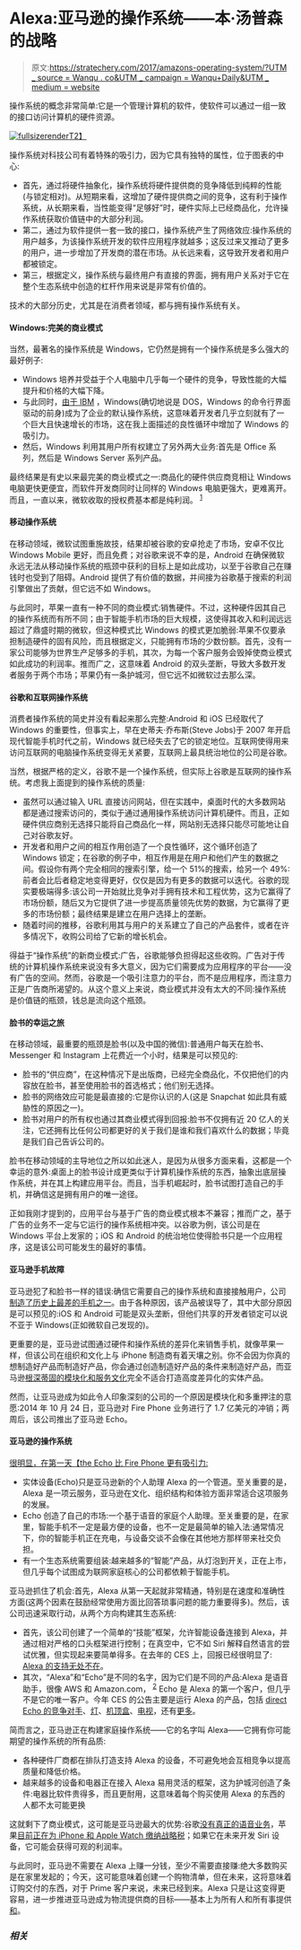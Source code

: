 # Alexa:亚马逊的操作系统——本·汤普森的战略

> 原文:[https://stratechery.com/2017/amazons-operating-system/?UTM _ source = Wanqu . co&UTM _ campaign = Wanqu+Daily&UTM _ medium = website](https://stratechery.com/2017/amazons-operating-system/?utm_source=wanqu.co&utm_campaign=Wanqu+Daily&utm_medium=website)

操作系统的概念非常简单:它是一个管理计算机的软件，使软件可以通过一组一致的接口访问计算机的硬件资源。

[![fullsizerender](../Images/e2965df483bf20f75b47d675adea370b.png)T2】](https://i0.wp.com/stratechery.com/wp-content/uploads/2017/01/FullSizeRender.jpg?ssl=1)

操作系统对科技公司有着特殊的吸引力，因为它具有独特的属性，位于图表的中心:

*   首先，通过将硬件抽象化，操作系统将硬件提供商的竞争降低到纯粹的性能(与锁定相对)。从短期来看，这增加了硬件提供商之间的竞争，这有利于操作系统，从长期来看，当性能变得“足够好”时，硬件实际上已经商品化，允许操作系统获取价值链中的大部分利润。
*   第二，通过为软件提供一套一致的接口，操作系统产生了网络效应:操作系统的用户越多，为该操作系统开发的软件应用程序就越多；这反过来又推动了更多的用户，进一步增加了开发商的潜在市场。从长远来看，这导致开发者和用户都被锁定。
*   第三，根据定义，操作系统与最终用户有直接的界面，拥有用户关系对于它在整个生态系统中创造的杠杆作用来说是非常有价值的。

技术的大部分历史，尤其是在消费者领域，都与拥有操作系统有关。

#### Windows:完美的商业模式

当然，最著名的操作系统是 Windows，它仍然是拥有一个操作系统是多么强大的最好例子:

*   Windows 培养并受益于个人电脑中几乎每一个硬件的竞争，导致性能的大幅提升和价格的大幅下降。
*   与此同时，[由于 IBM](https://stratechery.com/2013/apple-open-and-learning-from-history/) ，Windows(确切地说是 DOS，Windows 的命令行界面驱动的前身)成为了企业的默认操作系统，这意味着开发者几乎立刻就有了一个巨大且快速增长的市场，这在我上面描述的良性循环中增加了 Windows 的吸引力。
*   然后，Windows 利用其用户所有权建立了另外两大业务:首先是 Office 系列，然后是 Windows Server 系列产品。

最终结果是有史以来最完美的商业模式之一:商品化的硬件供应商竞相让 Windows 电脑更快更便宜，而软件开发商同时让同样的 Windows 电脑更强大，更难离开。而且，一直以来，微软收取的授权费基本都是纯利润。 <sup id="rf1-2396">[1](#fn1-2396 "Remember, software has basically no marginal costs")</sup>

#### 移动操作系统

在移动领域，微软试图重施故技，结果却被谷歌的安卓抢走了市场，安卓不仅比 Windows Mobile 更好，而且免费；对谷歌来说不幸的是，Android 在确保微软永远无法从移动操作系统的瓶颈中获利的目标上是如此成功，以至于谷歌自己在赚钱时也受到了阻碍。Android 提供了有价值的数据，并间接为谷歌基于搜索的利润引擎做出了贡献，但它远不如 Windows。

与此同时，苹果一直有一种不同的商业模式:销售硬件。不过，这种硬件因其自己的操作系统而有所不同；由于智能手机市场的巨大规模，这使得其收入和利润远远超过了鼎盛时期的微软，但这种模式比 Windows 的模式更加脆弱:苹果不仅要承担制造硬件的固有风险，而且根据定义，只能拥有市场的少数份额。首先，没有一家公司能够为世界生产足够多的手机，其次，为每一个客户服务会毁掉使商业模式如此成功的利润率。推而广之，这意味着 Android 的双头垄断，导致大多数开发者服务于两个市场；苹果仍有一条护城河，但它远不如微软过去那么深。

#### 谷歌和互联网操作系统

消费者操作系统的简史并没有看起来那么完整:Android 和 iOS 已经取代了 Windows 的重要性，但事实上，早在史蒂夫·乔布斯(Steve Jobs)于 2007 年开启现代智能手机时代之前，Windows 就已经失去了它的锁定地位。互联网使得用来访问互联网的电脑操作系统变得无关紧要，互联网上最具统治地位的公司是谷歌。

当然，根据严格的定义，谷歌不是一个操作系统，但实际上谷歌是互联网的操作系统。考虑我上面提到的操作系统的质量:

*   虽然可以通过输入 URL 直接访问网站，但在实践中，桌面时代的大多数网站都是通过搜索访问的，类似于通过通用操作系统访问计算机硬件。而且，正如硬件供应商别无选择只能将自己商品化一样，网站别无选择只能尽可能地让自己对谷歌友好。
*   开发者和用户之间的相互作用创造了一个良性循环，这个循环创造了 Windows 锁定；在谷歌的例子中，相互作用是在用户和他们产生的数据之间。假设你有两个完全相同的搜索引擎，给一个 51%的搜索，给另一个 49%:前者会比后者稳定地变得更好，仅仅是因为有更多的数据可以迭代。谷歌的现实要极端得多:该公司一开始就比竞争对手拥有技术和工程优势，这为它赢得了市场份额，随后又为它提供了进一步提高质量领先优势的数据，为它赢得了更多的市场份额；最终结果是建立在用户选择上的垄断。
*   随着时间的推移，谷歌利用其与用户的关系建立了自己的产品套件，或者在许多情况下，收购公司给了它新的增长机会。

得益于“操作系统”的新商业模式:广告，谷歌能够负担得起这些收购。广告对于传统的计算机操作系统来说没有多大意义，因为它们需要成为应用程序的平台——没有广告的空间。然而，谷歌是一个吸引注意力的平台，而不是应用程序，而注意力正是广告商所渴望的。从这个意义上来说，商业模式并没有太大的不同:操作系统是价值链的瓶颈，钱总是流向这个瓶颈。

#### 脸书的幸运之旅

在移动领域，最重要的瓶颈是脸书(以及中国的微信):普通用户每天在脸书、Messenger 和 Instagram 上花费近一个小时，结果是可以预见的:

*   脸书的“供应商”，在这种情况下是出版商，已经完全商品化，不仅把他们的内容放在脸书，甚至使用脸书的首选格式；他们别无选择。
*   脸书的网络效应可能是最直接的:它是你认识的人(这是 Snapchat 如此具有威胁性的原因之一)。
*   脸书对用户的所有权也通过其商业模式得到回报:脸书不仅拥有近 20 亿人的关注，它还拥有比任何公司都更好的关于我们是谁和我们喜欢什么的数据；毕竟是我们自己告诉公司的。

脸书在移动领域的主导地位之所以如此迷人，是因为从很多方面来看，这都是一个幸运的意外:桌面上的脸书设计成更类似于计算机操作系统的东西，抽象出底层操作系统，并在其上构建应用平台。而且，当手机崛起时，脸书试图打造自己的手机，并确信这是拥有用户的唯一途径。

正如我刚才提到的，应用平台与基于广告的商业模式根本不兼容；推而广之，基于广告的业务不一定与它运行的操作系统相冲突。以谷歌为例，该公司是在 Windows 平台上发家的；iOS 和 Android 的统治地位使得脸书只是一个应用程序，这是该公司可能发生的最好的事情。

#### 亚马逊手机故障

亚马逊犯了和脸书一样的错误:确信它需要自己的操作系统和直接接触用户，公司[制造了历史上最差的手机之一](https://stratechery.com/2014/amazons-whale-strategy/)。由于各种原因，该产品被误导了，其中大部分原因是可以预见的:iOS 和 Android 可能是双头垄断，但他们共享的开发者锁定可以说不亚于 Windows(正如微软自己发现的)。

更重要的是，亚马逊试图通过硬件和操作系统的差异化来销售手机，就像苹果一样，但该公司在组织和文化上与 iPhone 制造商有着天壤之别。你不会因为你真的想制造好产品而制造好产品，你会通过创造制造好产品的条件来制造好产品，而亚马逊[根深蒂固的模块化和服务文化](https://stratechery.com/2016/the-amazon-tax/)完全不适合打造高度差异化的实体产品。

然而，让亚马逊成为如此令人印象深刻的公司的一个原因是模块化和多重押注的意愿:2014 年 10 月 24 日，亚马逊对 Fire Phone 业务进行了 1.7 亿美元的冲销；两周后，该公司推出了亚马逊 Echo。

#### 亚马逊的操作系统

[很明显，在第一天【the Echo 比 Fire Phone 更有吸引力:](https://stratechery.com/2014/daily-update-initial-thoughts-microsoft-office-amazon-echo-wirelurker/)

*   实体设备(Echo)只是亚马逊新的个人助理 Alexa 的一个管道。至关重要的是，Alexa 是一项云服务，亚马逊在文化、组织结构和体验方面非常适合这项服务的发展。
*   Echo 创造了自己的市场:一个基于语音的家庭个人助理。至关重要的是，在家里，智能手机不一定是最方便的设备，也不一定是最简单的输入法:通常情况下，你的智能手机正在充电，与设备交谈不会像在其他地方那样带来社交负担。
*   有一个生态系统需要组装:越来越多的“智能”产品，从灯泡到开关，正在上市，但几乎每个试图成为联网家庭核心的公司都依赖于智能手机。

亚马逊抓住了机会:首先，Alexa 从第一天起就非常精通，特别是在速度和准确性方面(这两个因素在鼓励经常使用方面比回答琐事问题的能力重要得多)。然后，该公司迅速采取行动，从两个方向构建其生态系统:

*   首先，该公司创建了一个简单的“技能”框架，允许智能设备连接到 Alexa，并通过相对严格的口头框架进行控制；在真空中，它不如 Siri 解释自然语言的尝试优雅，但实现起来要简单得多。在去年的 CES 上，回报已经很明显了: [Alexa 的支持无处不在](http://www.theverge.com/2016/1/7/10719202/amazon-alexa-ces-2016-takeover-smart-home)。
*   其次，“Alexa”和“Echo”是不同的名字，因为它们是不同的产品:Alexa 是语音助手，很像 AWS 和 Amazon.com， <sup id="rf2-2396">[2](#fn2-2396 "To be clear, AWS was <em>not</em> built using spare Amazon.com capacity, but was built to provide a services infrastructure for Amazon.com")</sup> Echo 是 Alexa 的第一个客户，但几乎不是它的唯一客户。今年 CES 的公告主要是运行 Alexa 的产品，包括 [direct Echo 的竞争对手](https://www.cnet.com/products/lenovo-smart-assistant-with-amazon-alexa/)、[灯](https://www.cnet.com/products/c-by-ge-lamp-with-alexa/)、[机顶盒](https://www.cnet.com/news/dont-lift-a-finger-let-amazon-alexa-change-the-channel/)、[电视](http://variety.com/2017/digital/news/amazon-tv-4k-fire-tv-westinghouse-1201951335/)，还有[更多](http://variety.com/2017/digital/news/amazon-tv-4k-fire-tv-westinghouse-1201951335/)。

简而言之，亚马逊正在构建家庭操作系统——它的名字叫 Alexa——它拥有你可能期望的操作系统的所有品质:

*   各种硬件厂商都在排队打造支持 Alexa 的设备，不可避免地会互相竞争以提高质量和降低价格。
*   越来越多的设备和电器正在接入 Alexa 易用灵活的框架，这为护城河创造了条件:电器比软件贵得多，而且更耐用，这意味着每个购买使用 Alexa 的东西的人都不太可能更换

这就剩下了商业模式，这可能是亚马逊最大的优势:谷歌[没有真正的语音业务](https://stratechery.com/2016/google-and-the-limits-of-strategy/)，苹果[目前正在为 iPhone 和 Apple Watch 缴纳战略税](https://stratechery.com/2016/amazon-echo-expand-the-nest-failure-microsoft-and-slack/)；如果它在未来开发 Siri 设备，它可能会获得可观的利润率。

与此同时，亚马逊不需要在 Alexa 上赚一分钱，至少不需要直接赚:绝大多数购买是在家里发起的；今天，这可能意味着创建一个购物清单，但在未来，这将意味着订购交付的东西，对于 Prime 客户来说，未来已经到来。Alexa 只是让这变得更容易，进一步推进亚马逊成为物流提供商的目标——基本上为所有人和所有事提供[和](https://stratechery.com/2016/the-amazon-tax/)。

### *相关*